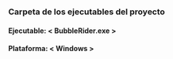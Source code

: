 ### Carpeta de los ejecutables del proyecto

#### Ejecutable: < BubbleRider.exe >
#### Plataforma: < Windows >

